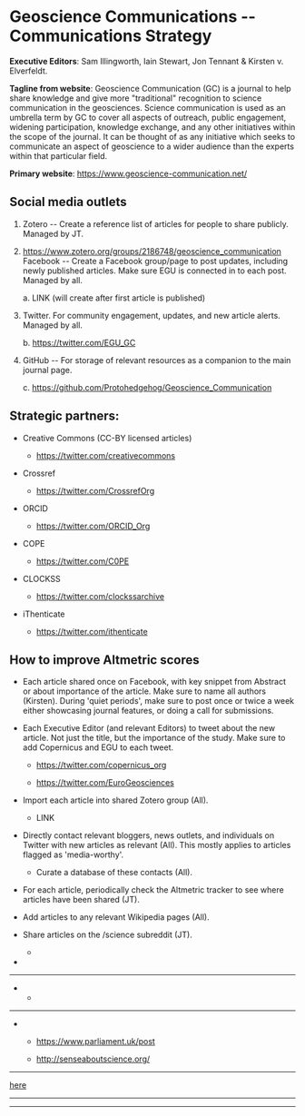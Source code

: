 Geoscience Communications -- Communications Strategy
====================================================

**Executive Editors**: Sam Illingworth, Iain Stewart, Jon Tennant &
Kirsten v. Elverfeldt.

**Tagline from website**: Geoscience Communication (GC) is a journal to
help share knowledge and give more \"traditional\" recognition to
science communication in the geosciences. Science communication is used
as an umbrella term by GC to cover all aspects of outreach, public
engagement, widening participation, knowledge exchange, and any other
initiatives within the scope of the journal. It can be thought of as any
initiative which seeks to communicate an aspect of geoscience to a wider
audience than the experts within that particular field.

**Primary website**: <https://www.geoscience-communication.net/>

Social media outlets
--------------------

1.  Zotero -- Create a reference list of articles for people to share
    publicly. Managed by JT.

2.  <https://www.zotero.org/groups/2186748/geoscience_communication>
    Facebook -- Create a Facebook group/page to post updates, including
    newly published articles. Make sure EGU is connected in to each
    post. Managed by all.

    a.  LINK (will create after first article is published)

3.  Twitter. For community engagement, updates, and new article alerts.
    Managed by all.

    b.  <https://twitter.com/EGU_GC>

4.  GitHub -- For storage of relevant resources as a companion to the
    main journal page.

    c.  <https://github.com/Protohedgehog/Geoscience_Communication>

Strategic partners:
-------------------

-   Creative Commons (CC-BY licensed articles)

    -   <https://twitter.com/creativecommons>

-   Crossref

    -   <https://twitter.com/CrossrefOrg>

-   ORCID

    -   <https://twitter.com/ORCID_Org>

-   COPE

    -   <https://twitter.com/C0PE>

-   CLOCKSS

    -   <https://twitter.com/clockssarchive>

-   iThenticate

    -   <https://twitter.com/ithenticate>

How to improve Altmetric scores
-------------------------------

-   Each article shared once on Facebook, with key snippet from Abstract
    or about importance of the article. Make sure to name all authors
    (Kirsten). During 'quiet periods', make sure to post once or twice a
    week either showcasing journal features, or doing a call for
    submissions.

-   Each Executive Editor (and relevant Editors) to tweet about the new
    article. Not just the title, but the importance of the study. Make
    sure to add Copernicus and EGU to each tweet.

    -   <https://twitter.com/copernicus_org>

    -   <https://twitter.com/EuroGeosciences>

-   Import each article into shared Zotero group (All).

    -   LINK

-   Directly contact relevant bloggers, news outlets, and individuals on
    Twitter with new articles as relevant (All). This mostly applies to
    articles flagged as 'media-worthy'.

    -   Curate a database of these contacts (All).

-   For each article, periodically check the Altmetric tracker to see
    where articles have been shared (JT).

-   Add articles to any relevant Wikipedia pages (All).

-   Share articles on the /science subreddit (JT).

    -   

-   

-   -   -   -   -   -   

-   -   

-   -   -   

-   -   <https://www.parliament.uk/post>

    -   <http://senseaboutscience.org/>

-   -   -   -   -   -   

[here](https://www.altmetric.com/about-altmetrics/what-are-altmetrics/)

-   -   -   

-   -   -   -   -
